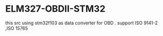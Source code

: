 # ELM327-OBDII-STM32
this src using stm32f103 as data converter for OBD . support ISO 9141-2 ,ISO 15765
